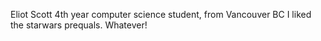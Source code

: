 Eliot Scott
4th year computer science student, from Vancouver BC
I liked the starwars prequals. Whatever!
